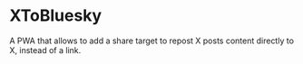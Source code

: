 # XToBluesky
A PWA that allows to add a share target to repost X posts content directly to X, instead of a link.
